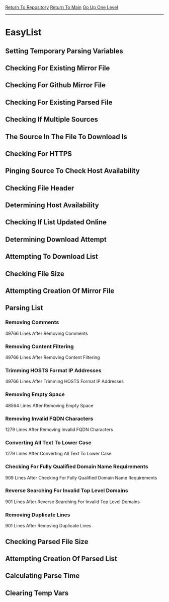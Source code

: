 [Return To Repository](https://github.com/deathbybandaid/piholeparser/)
[Return To Main](https://github.com/deathbybandaid/piholeparser/blob/master/RecentRunLogs/Mainlog.md)
[Go Up One Level](https://github.com/deathbybandaid/piholeparser/blob/master/RecentRunLogs/TopLevelScripts/30-Processing-External-Blacklists.md)
____________________________________
# EasyList
## Setting Temporary Parsing Variables
## Checking For Existing Mirror File
## Checking For Github Mirror File
## Checking For Existing Parsed File
## Checking If Multiple Sources
## The Source In The File To Download Is
## Checking For HTTPS
## Pinging Source To Check Host Availability
## Checking File Header
## Determining Host Availability
## Checking If List Updated Online
## Determining Download Attempt
## Attempting To Download List
## Checking File Size
## Attempting Creation Of Mirror File
## Parsing List
### Removing Comments
49766 Lines After Removing Comments
### Removing Content Filtering
49766 Lines After Removing Content Filtering
### Trimming HOSTS Format IP Addresses
49766 Lines After Trimming HOSTS Format IP Addresses
### Removing Empty Space
48564 Lines After Removing Empty Space
### Removing Invalid FQDN Characters
1279 Lines After Removing Invalid FQDN Characters
### Converting All Text To Lower Case
1279 Lines After Converting All Text To Lower Case
### Checking For Fully Qualified Domain Name Requirements
909 Lines After Checking For Fully Qualified Domain Name Requirements
### Reverse Searching For Invalid Top Level Domains
901 Lines After Reverse Searching For Invalid Top Level Domains
### Removing Duplicate Lines
901 Lines After Removing Duplicate Lines
## Checking Parsed File Size
## Attempting Creation Of Parsed List
## Calculating Parse Time
## Clearing Temp Vars
